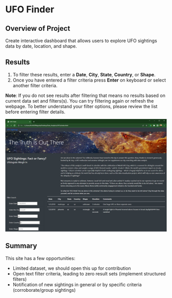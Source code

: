 # UFO Finder

## Overview of Project
Create interactive dashboard that allows users to explore UFO sightings data by date, location, and shape.

## Results
1.  To filter these results, enter a **Date**, **City**, **State**, **Country**, or **Shape**.
2.  Once you have entered a filter criteria press **Enter** on keyboard or select another filter criteria. 

**Note**: If you do not see results after filtering that means no results based on current data set and filters(s). You can try filtering again or refresh the webpage. To better understand your filter options, please review the list before entering filter details.
 
![This is an image](https://github.com/krisnagoda/UFO_Finder/blob/cf53d2a0aad650ff58254dcebff68d70d74bb25a/screen_shot_ufo_finder.jpg)

## Summary
This site has a few opportunities:
 - Limited dataset, we should open this up for contribution
 - Open text filter criteria, leading to zero result sets (implement structured filters)
 - Notification of new sightings in general or by specific criteria (corroborate/group sightings)
